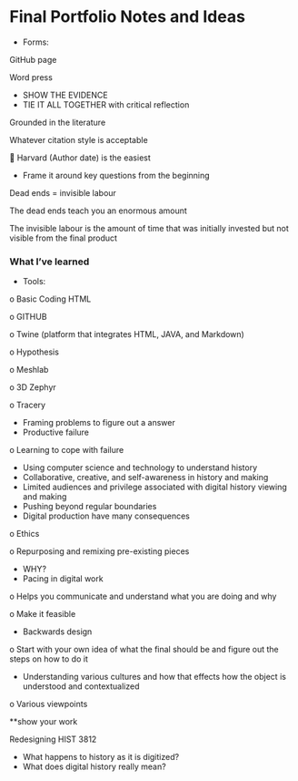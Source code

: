 # Final Portfolio Notes and Ideas


-	Forms:

GitHub page

Word press 

-	SHOW THE EVIDENCE
-	TIE IT ALL TOGETHER with critical reflection 

Grounded in the literature 

Whatever citation style is acceptable 

	Harvard (Author date) is the easiest
-	Frame it around key questions from the beginning 



Dead ends = invisible labour

The dead ends teach you an enormous amount

The invisible labour is the amount of time that was initially invested but not visible from the final product


### What I’ve learned
-	Tools:


o	Basic Coding HTML

o	GITHUB

o	Twine (platform that integrates HTML, JAVA, and Markdown)

o	Hypothesis

o	Meshlab 

o	3D Zephyr 

o	Tracery 

-	Framing problems to figure out a answer 
-	Productive failure

o	Learning to cope with failure 

-	Using computer science and technology to understand history 
-	Collaborative, creative, and self-awareness in history and making 
-	Limited audiences and privilege associated with digital history viewing and making 
-	Pushing beyond regular boundaries
-	Digital production have many consequences

o	 Ethics

o	Repurposing and remixing pre-existing pieces 

-	WHY?
-	Pacing in digital work 

o	Helps you communicate and understand what you are doing and why 

o	Make it feasible 

-	Backwards design 

o	Start with your own idea of what the final should be and figure out the steps on how to do it 

-	Understanding various cultures and how that effects how the object is understood and contextualized 

o	Various viewpoints 


**show your work 


Redesigning HIST 3812
-	What happens to history as it is digitized?
-	What does digital history really mean?
